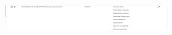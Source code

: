 <!-- give your service account this roles for terraform communication with gcp and create gke cluster  create service account and attach role to the service account-->
![alt text](image.png)